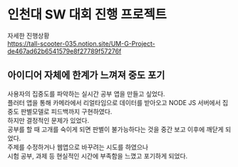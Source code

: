 # 인천대 SW 대회 진행 프로젝트  
자세한 진행상황  
https://tall-scooter-035.notion.site/UM-G-Project-de467ad62b6541579e8f27789f57276f

## 아이디어 자체에 한계가 느껴져 중도 포기 
사용자의 집중도를 파악하는 실시간 공부 앱을 만들고 싶었다.   
플러터 앱을 통해 카메라에서 리얼타임으로 데이터를 받아오고 NODE JS 서버에서 집중도 판별모델로 피드백까지 구현하였다.  
하지만 결정적인 문제가 있었다.  
공부를 할 때 고개를 숙이게 되면 판별이 불가능하다는 것을 중간 보고 이후에 깨닫게 되었다.  
주제를 수정하거나 웹앱으로 바꾸려는 시도를 하였으나  
시험 공부, 과제 등 현실적인 시간에 부족함을 느꼈고 포기하게 되었다.
